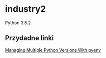 # industry2

Python 3.8.2

## Przydadne linki

[Managing Multiple Python Versions With pyenv](https://realpython.com/intro-to-pyenv/)
